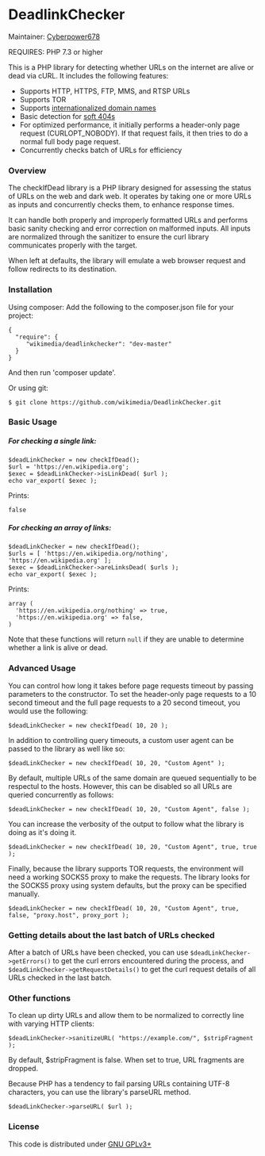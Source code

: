 # DeadlinkChecker

Maintainer: [Cyberpower678](https://github.com/Cyberpower678)

REQUIRES: PHP 7.3 or higher

This is a PHP library for detecting whether URLs on the internet are alive or dead via cURL. It includes the following features:
* Supports HTTP, HTTPS, FTP, MMS, and RTSP URLs
* Supports TOR
* Supports [internationalized domain names](https://en.wikipedia.org/wiki/Internationalized_domain_name)
* Basic detection for [soft 404s](https://en.wikipedia.org/wiki/HTTP_404#Soft_404_errors)
* For optimized performance, it initially performs a header-only page request (CURLOPT_NOBODY). If that request fails, it then tries to do a normal full body page request.
* Concurrently checks batch of URLs for efficiency

<!--[![Build Status](https://travis-ci.org/wikimedia/DeadlinkChecker.svg?branch=master)](https://travis-ci.org/wikimedia/DeadlinkChecker)-->
### Overview
The checkIfDead library is a PHP library designed for assessing the status of URLs on the web and dark web.  It operates by taking one or more URLs as inputs and concurrently checks them, to enhance response times.

It can handle both properly and improperly formatted URLs and performs basic sanity checking and error correction on malformed inputs.  All inputs are normalized through the sanitizer to ensure the curl library communicates properly with the target.

When left at defaults, the library will emulate a web browser request and follow redirects to its destination.

### Installation
Using composer:
Add the following to the composer.json file for your project:
```
{
  "require": {
     "wikimedia/deadlinkchecker": "dev-master"
  }
}
```
And then run 'composer update'.

Or using git:
```
$ git clone https://github.com/wikimedia/DeadlinkChecker.git
```


### Basic Usage

##### For checking a single link:

```
$deadLinkChecker = new checkIfDead();
$url = 'https://en.wikipedia.org';
$exec = $deadLinkChecker->isLinkDead( $url );
echo var_export( $exec );
```
Prints:
```
false
```
##### For checking an array of links:
```
$deadLinkChecker = new checkIfDead();
$urls = [ 'https://en.wikipedia.org/nothing', 'https://en.wikipedia.org' ];
$exec = $deadLinkChecker->areLinksDead( $urls );
echo var_export( $exec );
```
Prints:
```
array (
  'https://en.wikipedia.org/nothing' => true,
  'https://en.wikipedia.org' => false,
)
```

Note that these functions will return `null` if they are unable to determine whether a link is alive or dead.

### Advanced Usage

You can control how long it takes before page requests timeout by passing parameters to the constructor. To set the header-only page requests to a 10 second timeout and the full page requests to a 20 second timeout, you would use the following:
```
$deadLinkChecker = new checkIfDead( 10, 20 );
```

In addition to controlling query timeouts, a custom user agent can be passed to the library as well like so:
```angular2html
$deadLinkChecker = new checkIfDead( 10, 20, "Custom Agent" );
```

By default, multiple URLs of the same domain are queued sequentially to be respectul to the hosts.  However, this can be disabled so all URLs are queried concurrently as follows:
```angular2html
$deadLinkChecker = new checkIfDead( 10, 20, "Custom Agent", false );
```

You can increase the verbosity of the output to follow what the library is doing as it's doing it.
```angular2html
$deadLinkChecker = new checkIfDead( 10, 20, "Custom Agent", true, true );
```

Finally, because the library supports TOR requests, the environment will need a working SOCKS5 proxy to make the requests.  The library looks for the SOCKS5 proxy using system defaults, but the proxy can be specified manually.
```angular2html
$deadLinkChecker = new checkIfDead( 10, 20, "Custom Agent", true, false, "proxy.host", proxy_port );
```

### Getting details about the last batch of URLs checked
After a batch of URLs have been checked, you can use ```$deadLinkChecker->getErrors()``` to get the curl errors encountered during the process, and ```$deadLinkChecker->getRequestDetails()``` to get the curl request details of all URLs checked in the last batch.

### Other functions
To clean up dirty URLs and allow them to be normalized to correctly line with varying HTTP clients:
```angular2html
$deadLinkChecker->sanitizeURL( "https://example.com/", $stripFragment );
```
By default, $stripFragment is false.  When set to true, URL fragments are dropped.

Because PHP has a tendency to fail parsing URLs containing UTF-8 characters, you can use the library's parseURL method.
```angular2html
$deadLinkChecker->parseURL( $url );
```

### License
This code is distributed under [GNU GPLv3+](https://www.gnu.org/copyleft/gpl.html)
